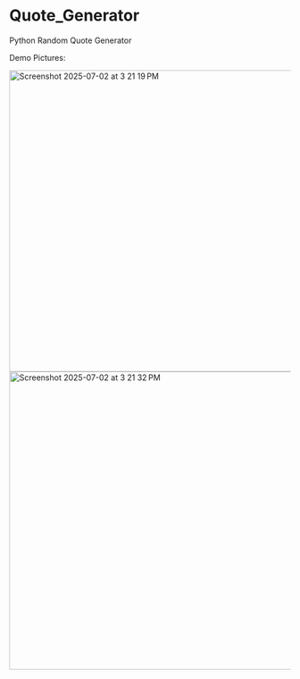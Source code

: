 # Quote_Generator
Python Random Quote Generator

Demo Pictures: 

<img width="539" alt="Screenshot 2025-07-02 at 3 21 19 PM" src="https://github.com/user-attachments/assets/c658ef62-ee7d-4a24-88de-96eebf818b64" />

<img width="533" alt="Screenshot 2025-07-02 at 3 21 32 PM" src="https://github.com/user-attachments/assets/7ac8c05d-3c67-4311-b8bb-7b64c9beb546" />
